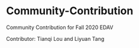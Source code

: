 # Community-Contribution
Community Contribution for Fall 2020 EDAV

Contributor: Tianqi Lou and Liyuan Tang
